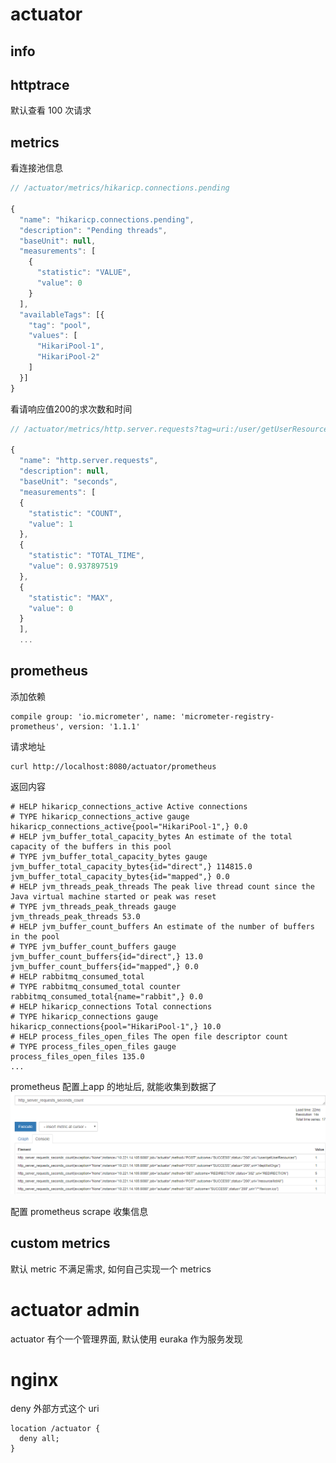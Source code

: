 



# actuator


## info

## httptrace
默认查看 100 次请求

## metrics
看连接池信息

```js
// /actuator/metrics/hikaricp.connections.pending

{
  "name": "hikaricp.connections.pending",
  "description": "Pending threads",
  "baseUnit": null,
  "measurements": [
    {
      "statistic": "VALUE",
      "value": 0
    }
  ],
  "availableTags": [{
    "tag": "pool",
    "values": [
      "HikariPool-1",
      "HikariPool-2"
    ]
  }]
}
```

看请响应值200的求次数和时间

```js
// /actuator/metrics/http.server.requests?tag=uri:/user/getUserResources&tag=status:200

{
  "name": "http.server.requests",
  "description": null,
  "baseUnit": "seconds",
  "measurements": [
  {
    "statistic": "COUNT",
    "value": 1
  },
  {
    "statistic": "TOTAL_TIME",
    "value": 0.937897519
  },
  {
    "statistic": "MAX",
    "value": 0
  }
  ],
  ...
```

## prometheus

添加依赖
```
compile group: 'io.micrometer', name: 'micrometer-registry-prometheus', version: '1.1.1'
```
请求地址
```
curl http://localhost:8080/actuator/prometheus
```
返回内容
```
# HELP hikaricp_connections_active Active connections
# TYPE hikaricp_connections_active gauge
hikaricp_connections_active{pool="HikariPool-1",} 0.0
# HELP jvm_buffer_total_capacity_bytes An estimate of the total capacity of the buffers in this pool
# TYPE jvm_buffer_total_capacity_bytes gauge
jvm_buffer_total_capacity_bytes{id="direct",} 114815.0
jvm_buffer_total_capacity_bytes{id="mapped",} 0.0
# HELP jvm_threads_peak_threads The peak live thread count since the Java virtual machine started or peak was reset
# TYPE jvm_threads_peak_threads gauge
jvm_threads_peak_threads 53.0
# HELP jvm_buffer_count_buffers An estimate of the number of buffers in the pool
# TYPE jvm_buffer_count_buffers gauge
jvm_buffer_count_buffers{id="direct",} 13.0
jvm_buffer_count_buffers{id="mapped",} 0.0
# HELP rabbitmq_consumed_total  
# TYPE rabbitmq_consumed_total counter
rabbitmq_consumed_total{name="rabbit",} 0.0
# HELP hikaricp_connections Total connections
# TYPE hikaricp_connections gauge
hikaricp_connections{pool="HikariPool-1",} 10.0
# HELP process_files_open_files The open file descriptor count
# TYPE process_files_open_files gauge
process_files_open_files 135.0
...
```

prometheus 配置上app 的地址后, 就能收集到数据了
![](pro.png)

配置 prometheus scrape 收集信息


## custom metrics
默认 metric 不满足需求, 如何自己实现一个 metrics

# actuator admin
actuator 有个一个管理界面, 默认使用 euraka 作为服务发现

# nginx
deny 外部方式这个 uri
```
location /actuator {
  deny all;
}
```

